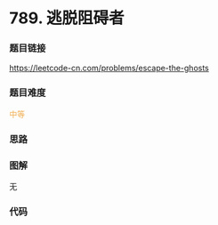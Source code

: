 # 789. 逃脱阻碍者

### 题目链接

https://leetcode-cn.com/problems/escape-the-ghosts

### 题目难度

<font color=#F0AD4E>中等</font>

### 思路



### 图解

无

### 代码

```python
```